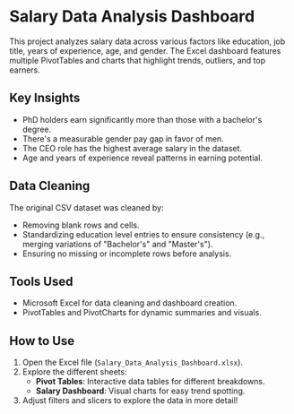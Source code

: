 # Salary Data Analysis Dashboard

This project analyzes salary data across various factors like education, job title, years of experience, age, and gender. The Excel dashboard features multiple PivotTables and charts that highlight trends, outliers, and top earners.

## Key Insights

- PhD holders earn significantly more than those with a bachelor's degree.
- There's a measurable gender pay gap in favor of men.
- The CEO role has the highest average salary in the dataset.
- Age and years of experience reveal patterns in earning potential.

## Data Cleaning

The original CSV dataset was cleaned by:
- Removing blank rows and cells.
- Standardizing education level entries to ensure consistency (e.g., merging variations of "Bachelor's" and "Master's").
- Ensuring no missing or incomplete rows before analysis.

## Tools Used

- Microsoft Excel for data cleaning and dashboard creation.
- PivotTables and PivotCharts for dynamic summaries and visuals.

## How to Use

1. Open the Excel file (`Salary_Data_Analysis_Dashboard.xlsx`).
2. Explore the different sheets:
   - **Pivot Tables**: Interactive data tables for different breakdowns.
   - **Salary Dashboard**: Visual charts for easy trend spotting.
3. Adjust filters and slicers to explore the data in more detail!
